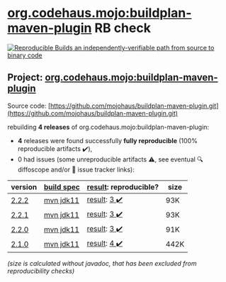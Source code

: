[org.codehaus.mojo:buildplan-maven-plugin](https://central.sonatype.com/artifact/org.codehaus.mojo/buildplan-maven-plugin/2.2.2/versions) RB check
=======

[![Reproducible Builds](https://reproducible-builds.org/images/logos/rb.svg) an independently-verifiable path from source to binary code](https://reproducible-builds.org/)

## Project: [org.codehaus.mojo:buildplan-maven-plugin](https://central.sonatype.com/artifact/org.codehaus.mojo/buildplan-maven-plugin/2.2.2/versions)

Source code: [https://github.com/mojohaus/buildplan-maven-plugin.git](https://github.com/mojohaus/buildplan-maven-plugin.git)

rebuilding **4 releases** of org.codehaus.mojo:buildplan-maven-plugin:
- **4** releases were found successfully **fully reproducible** (100% reproducible artifacts :heavy_check_mark:),
- 0 had issues (some unreproducible artifacts :warning:, see eventual :mag: diffoscope and/or :memo: issue tracker links):

| version | [build spec](/BUILDSPEC.md) | [result](https://reproducible-builds.org/docs/jvm/): reproducible? | size |
| -- | --------- | ------ | -- |
| [2.2.2](https://central.sonatype.com/artifact/org.codehaus.mojo/buildplan-maven-plugin/2.2.2/pom) | [mvn jdk11](buildplan-maven-plugin-2.2.2.buildspec) | [result](buildplan-maven-plugin-2.2.2.buildinfo): [3 :heavy_check_mark: ](buildplan-maven-plugin-2.2.2.buildcompare) | 93K |
| [2.2.1](https://central.sonatype.com/artifact/org.codehaus.mojo/buildplan-maven-plugin/2.2.1/pom) | [mvn jdk11](buildplan-maven-plugin-2.2.1.buildspec) | [result](buildplan-maven-plugin-2.2.1.buildinfo): [3 :heavy_check_mark: ](buildplan-maven-plugin-2.2.1.buildcompare) | 93K |
| [2.2.0](https://central.sonatype.com/artifact/org.codehaus.mojo/buildplan-maven-plugin/2.2.0/pom) | [mvn jdk11](buildplan-maven-plugin-2.2.0.buildspec) | [result](buildplan-maven-plugin-2.2.0.buildinfo): [3 :heavy_check_mark: ](buildplan-maven-plugin-2.2.0.buildcompare) | 91K |
| [2.1.0](https://central.sonatype.com/artifact/org.codehaus.mojo/buildplan-maven-plugin/2.1.0/pom) | [mvn jdk11](buildplan-maven-plugin-2.1.0.buildspec) | [result](buildplan-maven-plugin-2.1.0.buildinfo): [4 :heavy_check_mark: ](buildplan-maven-plugin-2.1.0.buildcompare) | 442K |

<i>(size is calculated without javadoc, that has been excluded from reproducibility checks)</i>
